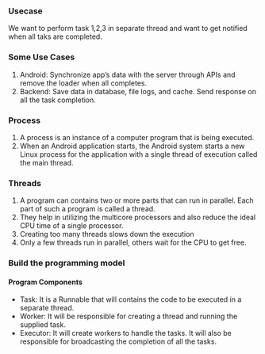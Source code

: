 ### Usecase

We want to perform task 1,2,3 in separate thread and want to get notified when all taks are completed.

### Some Use Cases
1. Android: Synchronize app’s data with the server through APIs and remove the loader when all completes.
2. Backend: Save data in database, file logs, and cache. Send response on all the task completion.


### Process
1. A process is an instance of a computer program that is being executed.
2. When an Android application starts, the Android system starts a new Linux process for the application with a single thread of execution called the main thread.

### Threads
1. A program can contains two or more parts that can run in parallel. Each part of such a program is called a thread.
2. They help in utilizing the multicore processors and also reduce the ideal CPU time of a single processor.
3. Creating too many threads slows down the execution
4. Only a few threads run in parallel, others wait for the CPU to get free.


### Build the programming model
#### Program Components
- Task: It is a Runnable that will contains the code to be executed in a separate thread.
- Worker: It will be responsible for creating a thread and running the supplied task.
- Executor: It will create workers to handle the tasks. It will also be responsible for broadcasting the completion of all the tasks.





